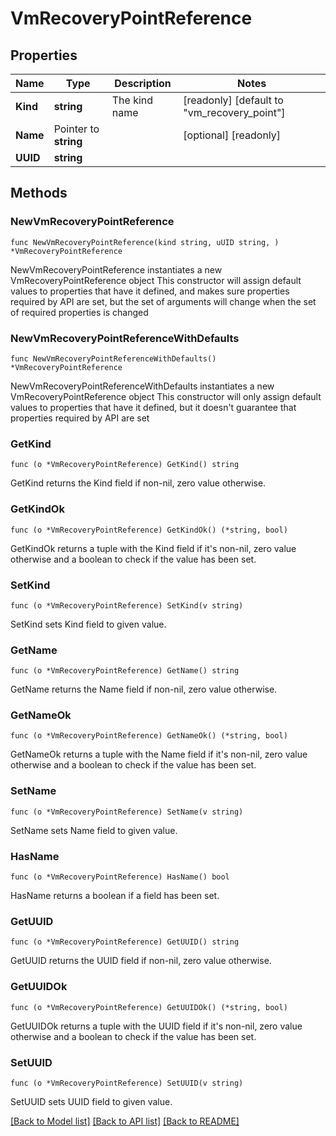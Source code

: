 # VmRecoveryPointReference

## Properties

Name | Type | Description | Notes
------------ | ------------- | ------------- | -------------
**Kind** | **string** | The kind name | [readonly] [default to "vm_recovery_point"]
**Name** | Pointer to **string** |  | [optional] [readonly] 
**UUID** | **string** |  | 

## Methods

### NewVmRecoveryPointReference

`func NewVmRecoveryPointReference(kind string, uUID string, ) *VmRecoveryPointReference`

NewVmRecoveryPointReference instantiates a new VmRecoveryPointReference object
This constructor will assign default values to properties that have it defined,
and makes sure properties required by API are set, but the set of arguments
will change when the set of required properties is changed

### NewVmRecoveryPointReferenceWithDefaults

`func NewVmRecoveryPointReferenceWithDefaults() *VmRecoveryPointReference`

NewVmRecoveryPointReferenceWithDefaults instantiates a new VmRecoveryPointReference object
This constructor will only assign default values to properties that have it defined,
but it doesn't guarantee that properties required by API are set

### GetKind

`func (o *VmRecoveryPointReference) GetKind() string`

GetKind returns the Kind field if non-nil, zero value otherwise.

### GetKindOk

`func (o *VmRecoveryPointReference) GetKindOk() (*string, bool)`

GetKindOk returns a tuple with the Kind field if it's non-nil, zero value otherwise
and a boolean to check if the value has been set.

### SetKind

`func (o *VmRecoveryPointReference) SetKind(v string)`

SetKind sets Kind field to given value.


### GetName

`func (o *VmRecoveryPointReference) GetName() string`

GetName returns the Name field if non-nil, zero value otherwise.

### GetNameOk

`func (o *VmRecoveryPointReference) GetNameOk() (*string, bool)`

GetNameOk returns a tuple with the Name field if it's non-nil, zero value otherwise
and a boolean to check if the value has been set.

### SetName

`func (o *VmRecoveryPointReference) SetName(v string)`

SetName sets Name field to given value.

### HasName

`func (o *VmRecoveryPointReference) HasName() bool`

HasName returns a boolean if a field has been set.

### GetUUID

`func (o *VmRecoveryPointReference) GetUUID() string`

GetUUID returns the UUID field if non-nil, zero value otherwise.

### GetUUIDOk

`func (o *VmRecoveryPointReference) GetUUIDOk() (*string, bool)`

GetUUIDOk returns a tuple with the UUID field if it's non-nil, zero value otherwise
and a boolean to check if the value has been set.

### SetUUID

`func (o *VmRecoveryPointReference) SetUUID(v string)`

SetUUID sets UUID field to given value.



[[Back to Model list]](../README.md#documentation-for-models) [[Back to API list]](../README.md#documentation-for-api-endpoints) [[Back to README]](../README.md)


